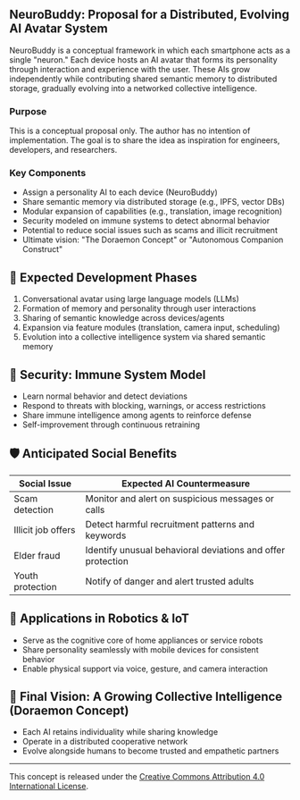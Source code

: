 ## NeuroBuddy: Proposal for a Distributed, Evolving AI Avatar System

NeuroBuddy is a conceptual framework in which each smartphone acts as a single "neuron." Each device hosts an AI avatar that forms its personality through interaction and experience with the user. These AIs grow independently while contributing shared semantic memory to distributed storage, gradually evolving into a networked collective intelligence.

### Purpose

This is a conceptual proposal only. The author has no intention of implementation. The goal is to share the idea as inspiration for engineers, developers, and researchers.

### Key Components

* Assign a personality AI to each device (NeuroBuddy)
* Share semantic memory via distributed storage (e.g., IPFS, vector DBs)
* Modular expansion of capabilities (e.g., translation, image recognition)
* Security modeled on immune systems to detect abnormal behavior
* Potential to reduce social issues such as scams and illicit recruitment
* Ultimate vision: "The Doraemon Concept" or "Autonomous Companion Construct"

## 🔧 Expected Development Phases

1. Conversational avatar using large language models (LLMs)
2. Formation of memory and personality through user interactions
3. Sharing of semantic knowledge across devices/agents
4. Expansion via feature modules (translation, camera input, scheduling)
5. Evolution into a collective intelligence system via shared semantic memory

## 🔐 Security: Immune System Model

* Learn normal behavior and detect deviations
* Respond to threats with blocking, warnings, or access restrictions
* Share immune intelligence among agents to reinforce defense
* Self-improvement through continuous retraining

## 🛡️ Anticipated Social Benefits

| Social Issue       | Expected AI Countermeasure                                  |
| ------------------ | ----------------------------------------------------------- |
| Scam detection     | Monitor and alert on suspicious messages or calls           |
| Illicit job offers | Detect harmful recruitment patterns and keywords            |
| Elder fraud        | Identify unusual behavioral deviations and offer protection |
| Youth protection   | Notify of danger and alert trusted adults                   |

## 🤖 Applications in Robotics & IoT

* Serve as the cognitive core of home appliances or service robots
* Share personality seamlessly with mobile devices for consistent behavior
* Enable physical support via voice, gesture, and camera interaction

## 🧠 Final Vision: A Growing Collective Intelligence (Doraemon Concept)

* Each AI retains individuality while sharing knowledge
* Operate in a distributed cooperative network
* Evolve alongside humans to become trusted and empathetic partners

---

This concept is released under the [Creative Commons Attribution 4.0 International License](https://creativecommons.org/licenses/by/4.0/).
